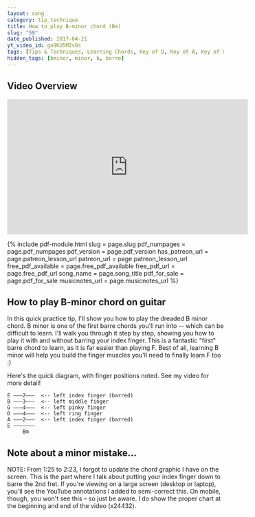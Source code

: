 ```yaml
---
layout: song
category: tip_technique
title: How to play B-minor chord (Bm)
slug: "59"
date_published: 2017-04-21
yt_video_id: go9KU5MIv0c
tags: [Tips & Techniques, Learning Chords, Key of D, Key of A, Key of G, Key of Bm]
hidden_tags: [bminor, minor, b, barre]
---
```


<!-- patreon_lesson_available: true
patreon_lesson_url: https://www.patreon.com/posts/printable-lesson-21646757 -->

## Video Overview

<iframe width="560" height="315" src="https://www.youtube.com/embed/go9KU5MIv0c?showinfo=0" frameborder="0" allowfullscreen></iframe>

<!-- Coming soon! -->

{% include pdf-module.html slug = page.slug pdf_numpages = page.pdf_numpages pdf_version = page.pdf_version has_patreon_url = page.patreon_lesson_url patreon_url = page.patreon_lesson_url free_pdf_available = page.free_pdf_available free_pdf_url = page.free_pdf_url song_name = page.song_title pdf_for_sale = page.pdf_for_sale musicnotes_url = page.musicnotes_url %}

## How to play B-minor chord on guitar

In this quick practice tip, I'll show you how to play the dreaded B minor chord. B minor is one of the first barre chords you'll run into -- which can be difficult to learn. I'll walk you through it step by step, showing you how to play it with and without barring your index finger. This is a fantastic "first" barre chord to learn, as it is far easier than playing F. Best of all, learning B minor will help you build the finger muscles you'll need to finally learn F too :)

Here's the quick diagram, with finger positions noted. See my video for more detail!

    E –––2–––  <-- left index finger (barred)
    B –––3–––  <-- left middle finger
    G –––4–––  <-- left pinky finger
    D –––4–––  <-- left ring finger
    A –––2–––  <-- left index finger (barred)
    E –––––––
         Bm

## Note about a minor mistake...

NOTE: From 1:25 to 2:23, I forgot to update the chord graphic I have on the screen. This is the part where I talk about putting your index finger down to barre the 2nd fret. If you're viewing on a large screen (desktop or laptop), you'll see the YouTube annotations I added to semi-correct this. On mobile, though, you won't see this – so just be aware. I do show the proper chart at the beginning and end of the video (x24432).
